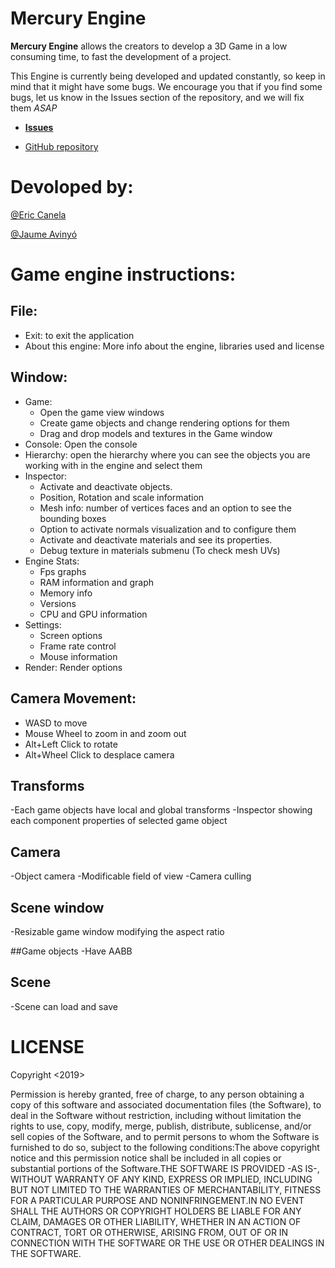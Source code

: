 # Mercury Engine

**Mercury Engine** allows the creators to develop a 3D Game in a low consuming time, to fast the development of a project.

This Engine is currently being developed and updated constantly, so keep in mind that it might have some bugs. We encourage you that if you find some bugs, let us know in the Issues section of the repository, and we will fix them *ASAP*

- [**Issues**](https://github.com/knela96/Mercury-Engine/issues) 

- [GitHub repository](https://github.com/knela96/Mercury-Engine)

# Devoloped by:

[@Eric Canela](https://github.com/knela96)

[@Jaume Avinyó](https://github.com/Jaumeavinyo)

# Game engine instructions:

## File:
  - Exit: to exit the application
  - About this engine: More info about the engine, libraries used and license
## Window:
  - Game: 
     - Open the game view windows
     - Create game objects and change rendering options for them
     - Drag and drop models and textures in the Game window
  - Console: Open the console
  - Hierarchy: open the hierarchy where you can see the objects you are working with in the engine and select them
  - Inspector:
     - Activate and deactivate objects.
     - Position, Rotation and scale information
     - Mesh info: number of vertices faces and an option to see the bounding boxes
     - Option to activate normals visualization and to configure them
     - Activate and deactivate materials and see its properties.
     - Debug texture in materials submenu (To check mesh UVs)
  - Engine Stats:
     - Fps graphs
     - RAM information and graph
     - Memory info
     - Versions
     - CPU and GPU information
  - Settings:
     - Screen options
     - Frame rate control
     - Mouse information
  - Render: Render options

## Camera Movement:
  - WASD to move
  - Mouse Wheel to zoom in and zoom out
  - Alt+Left Click to rotate
  - Alt+Wheel Click to desplace camera
## Transforms
  -Each game objects have local and global transforms
  -Inspector showing each component properties of selected game object

## Camera
  -Object camera
  -Modificable field of view
  -Camera culling 
## Scene window
  -Resizable game window modifying the aspect ratio
  
##Game objects
  -Have AABB

## Scene
  -Scene can load and save 




# LICENSE

Copyright <2019> <Mercury Engine Studios by Eric Canela Sol and Jaume Avinyo Sedano>

Permission is hereby granted, free of charge, to any person obtaining a copy of this software and 
associated documentation files (the Software), to deal in the Software without restriction, including 
without limitation the rights to use, copy, modify, merge, publish, distribute, sublicense, and/or sell
copies of the Software, and to permit persons to whom the Software is furnished to do so, subject to 
the following conditions:The above copyright notice and this permission notice shall be included in all
copies or substantial portions of the Software.THE SOFTWARE IS PROVIDED -AS IS-, WITHOUT WARRANTY OF 
ANY KIND, EXPRESS OR IMPLIED, INCLUDING BUT NOT LIMITED TO THE WARRANTIES OF MERCHANTABILITY, FITNESS 
FOR A PARTICULAR PURPOSE AND NONINFRINGEMENT.IN NO EVENT SHALL THE AUTHORS OR COPYRIGHT HOLDERS BE LIABLE
FOR ANY CLAIM, DAMAGES OR OTHER LIABILITY, WHETHER IN AN ACTION OF CONTRACT, TORT OR OTHERWISE, ARISING
FROM, OUT OF OR IN CONNECTION WITH THE SOFTWARE OR THE USE OR OTHER DEALINGS IN THE SOFTWARE.

